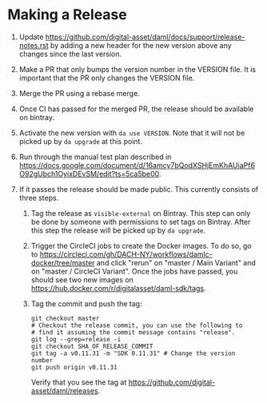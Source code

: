 # Making a Release

1. Update https://github.com/digital-asset/daml/docs/support/release-notes.rst
   by adding a new header for the new version above any changes since the last
   version.
2. Make a PR that only bumps the version number in the VERSION
   file. It is important that the PR only changes the VERSION file.
3. Merge the PR using a rebase merge.
4. Once CI has passed for the merged PR, the release should be
   available on bintray.
5. Activate the new version with `da use VERSION`. Note that it will
   not be picked up by `da upgrade` at this point.
6. Run through the manual test plan described in https://docs.google.com/document/d/16amcy7bQodXSHjEmKhAUiaPf6O92gUbch1OyixDEvSM/edit?ts=5ca5be00.
7. If it passes the release should be made public. This currently
   consists of three steps.

   1. Tag the release as `visible-external` on Bintray. This step can
      only be done by someone with permissions to set tags on Bintray.
      After this step the release will be picked up by `da upgrade`.

   2. Trigger the CircleCI jobs to create the Docker images. To do so,
      go to
      https://circleci.com/gh/DACH-NY/workflows/damlc-docker/tree/master
      and click "rerun" on "master / Main Variant" and on "master / CircleCI Variant".
      Once the jobs have passed, you should see two new images on https://hub.docker.com/r/digitalasset/daml-sdk/tags.

   3. Tag the commit and push the tag:
      ```
      git checkout master
      # Checkout the release commit, you can use the following to
      # find it assuming the commit message contains "release".
      git log --grep=release -i
      git checkout SHA_OF_RELEASE_COMMIT
      git tag -a v0.11.31 -m "SDK 0.11.31" # Change the version number
      git push origin v0.11.31
      ```
      Verify that you see the tag at https://github.com/digital-asset/daml/releases.

